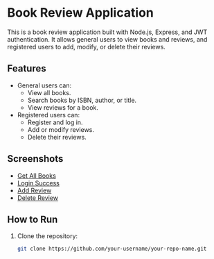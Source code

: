 # Book Review Application

This is a book review application built with Node.js, Express, and JWT authentication. It allows general users to view books and reviews, and registered users to add, modify, or delete their reviews.

## Features
- General users can:
  - View all books.
  - Search books by ISBN, author, or title.
  - View reviews for a book.
- Registered users can:
  - Register and log in.
  - Add or modify reviews.
  - Delete their reviews.

## Screenshots
- [Get All Books](tasks/Task1/1-getallbooks.png)
- [Login Success](tasks/Task7/7-login.png)
- [Add Review](tasks/Task8/8-reviewadded.1.png)
- [Delete Review](tasks/Task9/9-deletereview.1.png)

## How to Run
1. Clone the repository:
   ```bash
   git clone https://github.com/your-username/your-repo-name.git